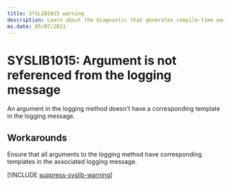 ```yaml
---
title: SYSLIB1015 warning
description: Learn about the diagnostic that generates compile-time warning SYSLIB1015.
ms.date: 05/07/2021
---
```


# SYSLIB1015: Argument is not referenced from the logging message

An argument in the logging method doesn't have a corresponding template in the logging message.

## Workarounds

Ensure that all arguments to the logging method have corresponding templates in the associated logging message.

[!INCLUDE [suppress-syslib-warning](includes/suppress-source-generator-diagnostics.md)]
